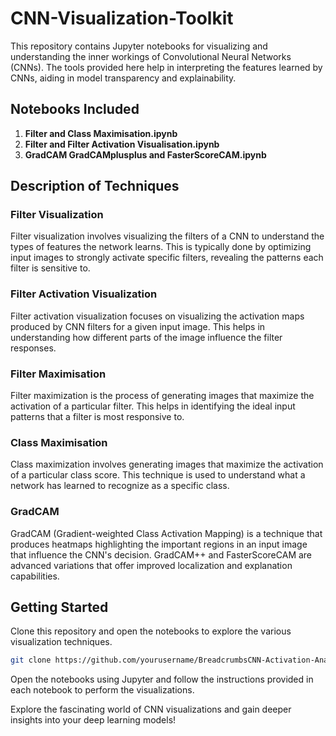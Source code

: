 # CNN-Visualization-Toolkit

This repository contains Jupyter notebooks for visualizing and understanding the inner workings of Convolutional Neural Networks (CNNs). The tools provided here help in interpreting the features learned by CNNs, aiding in model transparency and explainability.

## Notebooks Included
1. **Filter and Class Maximisation.ipynb**
2. **Filter and Filter Activation Visualisation.ipynb**
3. **GradCAM GradCAMplusplus and FasterScoreCAM.ipynb**

## Description of Techniques

### Filter Visualization
Filter visualization involves visualizing the filters of a CNN to understand the types of features the network learns. This is typically done by optimizing input images to strongly activate specific filters, revealing the patterns each filter is sensitive to.

### Filter Activation Visualization
Filter activation visualization focuses on visualizing the activation maps produced by CNN filters for a given input image. This helps in understanding how different parts of the image influence the filter responses.

### Filter Maximisation
Filter maximization is the process of generating images that maximize the activation of a particular filter. This helps in identifying the ideal input patterns that a filter is most responsive to.

### Class Maximisation
Class maximization involves generating images that maximize the activation of a particular class score. This technique is used to understand what a network has learned to recognize as a specific class.

### GradCAM
GradCAM (Gradient-weighted Class Activation Mapping) is a technique that produces heatmaps highlighting the important regions in an input image that influence the CNN's decision. GradCAM++ and FasterScoreCAM are advanced variations that offer improved localization and explanation capabilities.

## Getting Started
Clone this repository and open the notebooks to explore the various visualization techniques.

```sh
git clone https://github.com/yourusername/BreadcrumbsCNN-Activation-Analyzer.git

```

Open the notebooks using Jupyter and follow the instructions provided in each notebook to perform the visualizations.

Explore the fascinating world of CNN visualizations and gain deeper insights into your deep learning models!
